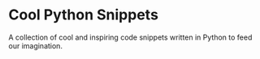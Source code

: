 # Cool Python Snippets

A collection of cool and inspiring code snippets written in Python to feed our imagination.



